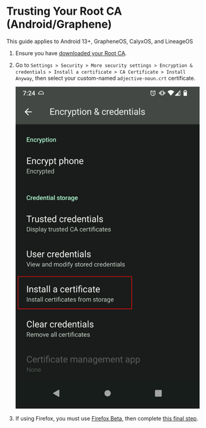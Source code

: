 # Trusting Your Root CA (Android/Graphene)

This guide applies to Android 13+, GrapheneOS, CalyxOS, and LineageOS

1. Ensure you have [downloaded your Root CA](../../../user-manual/trust-ca.md#download-your-root-ca).

1. Go to `Settings > Security > More security settings > Encryption & credentials > Install a certificate > CA Certificate > Install Anyway`, then select your custom-named `adjective-noun.crt` certificate.

   ![Setup](./assets/ca-android-certificate.png)

1. If using Firefox, you must use <a href="https://play.google.com/store/apps/details?id=org.mozilla.firefox_beta" target="_blank">Firefox Beta</a>, then complete [this final step](../../misc-guides/firefox-guides/ca.md#android--graphene).
